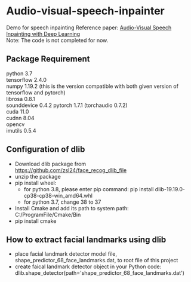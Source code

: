 # Audio-visual-speech-inpainter
Demo for speech inpainting
Reference paper: [Audio-Visual Speech Inpainting with Deep Learning](https://arxiv.org/abs/2010.04556)  
Note: The code is not completed for now.  

## Package Requirement
python 3.7  
tensorflow 2.4.0  
numpy 1.19.2 (this is the version compatible with both given version of tensorflow and pytorch)  
librosa 0.8.1  
sounddevice 0.4.2 
pytorch 1.7.1 (torchaudio 0.7.2)  
cuda 11.0  
cudnn 8.04  
opencv  
imutils 0.5.4  


## Configuration of dlib
- Download dlib package from https://github.com/zsl24/face_recog_dlib_file
- unzip the package
- pip install wheel:
  - for python 3.8, please enter pip command: pip install dlib-19.19.0-cp38-cp38-win_amd64.whl
  - for python 3.7, change 38 to 37
- Install Cmake and add its path to system path: C:/ProgramFile/Cmake/Bin
- pip install cmake


## How to extract facial landmarks using dlib
- place facial landmark detector model file, shape_predictor_68_face_landmarks.dat, to root file of this project
- create faical landmark detector object in your Python code: dlib.shape_detector(path='shape_predictor_68_face_landmarks.dat')


